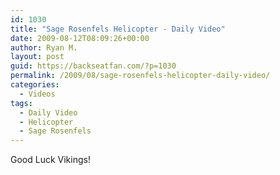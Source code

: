 ```yaml
---
id: 1030
title: "Sage Rosenfels Helicopter - Daily Video"
date: 2009-08-12T08:09:26+00:00
author: Ryan M.
layout: post
guid: https://backseatfan.com/?p=1030
permalink: /2009/08/sage-rosenfels-helicopter-daily-video/
categories:
  - Videos
tags:
  - Daily Video
  - Helicopter
  - Sage Rosenfels
---
```


<div class="entry">
  <p>
  </p>

  <p>
    Good Luck Vikings!
  </p>
</div>
